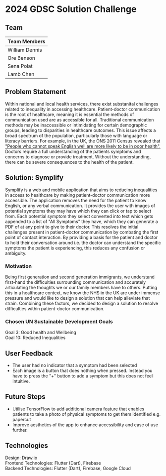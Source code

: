 # 2024 GDSC Solution Challenge
## Team
| Team Members    |
| -------- | 
| William Dennis  |  
| Ore Benson  | 
| Sena Polat  | 
| Lamb Chen  | 

## Problem Statement
Within national and local health services, there exist substanital challenges related to inequality in accessing healthcare. Patient-doctor communication is the root of healthcare, meaning it is essential the methods of communication used are as accessible for all. Traditional communication methods may be inaccessible or intimidating for certain demographic groups, leading to disparities in healthcare outcomes. This issue affects a broad spectrum of the population, particularly those with language or literacy barriers. For example, in the UK, the ONS 2011 Census revealed that ["People who cannot speak English well are more likely to be in poor health".](https://www.ons.gov.uk/peoplepopulationandcommunity/culturalidentity/language/articles/peoplewhocannotspeakenglishwellaremorelikelytobeinpoorhealth/2015-07-09) Doctors require a full understanding of the patients symptoms and concerns to diagnose or provide treatment. Without the understanding, there can be severe consequences to the health of the patient.

## Solution: Symplify
Symplify is a web and mobile application that aims to reducing inequalities in access to healthcare by making patient-doctor communication more accessible. The application removes the need for the patient to know English, or any verbal communication. It provides the user with images of potential symptoms they may have which they can click or tap to select from. Each potential symptom they select converted into text which gets appended to a list of "All Symptoms" they have, which they can generate a PDF of at any point to give to their doctor. This resolves the initial challenges present in patient-doctor communication by combating the first point of contact interaction. By providing a basis for the patient and doctor to hold their conversation around i.e. the doctor can understand the specific symptoms the patient is experiencing, this reduces any confusion or ambiguity.

### Motivation
Being first generation and second generation immigrants, we understand first-hand the difficulties surrounding communication and accurately articulating the thoughts we or our family members have to others. Putting this in a healthcare context, we know the NHS in the UK are under immense pressure and would like to design a solution that can help alleviate that strain. Combining these factors, we decided to design a solution to resolve difficulties within patient-doctor communication. 

### Chosen UN Sustainable Development Goals
Goal 3: Good health and Wellbeing  
Goal 10: Reduced Inequalities   

## User Feedback 
- The user had no indicator that a symptom had been selected
- Each image is a button that does nothing when pressed. Instead you have to press the "+" button to add a symptom but this does not feel intuitive.

## Future Steps
- Utilise TensorFlow to add additional camera feature that enables patients to take a photo of physical symptoms to get them identified e.g. papercut  
- Improve aesthetics of the app to enhance accessibility and ease of use further. 

## Technologies
Design: Draw.io   
Frontend Technologies: Flutter (Dart), Firebase  
Backend Technologies: Flutter (Dart), Firebase, Google Cloud    
